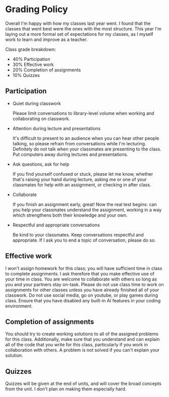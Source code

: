 # Grading Policy

Overall I'm happy with how my classes last year went. I found that the classes
that went best were the ones with the most structure. This year I'm laying out a
more formal set of expectations for my classes, as I myself work to learn and
improve as a teacher.

Class grade breakdown:

- 40% Participation
- 30% Effective work
- 20% Completion of assignments
- 10% Quizzes

## Participation

- Quiet during classwork

  Please limit conversations to library-level volume when working and
  collaborating on classwork.

- Attention during lecture and presentations

  It's difficult to present to an audience when you can hear other people
  talking, so please refrain from conversations while I'm lecturing. Definitely
  do not talk when your classmates are presenting to the class. Put computers
  away during lectures and presentations.

- Ask questions, ask for help

  If you find yourself confused or stuck, please let me know, whether that's
  raising your hand during lecture, asking me or one of your classmates for help
  with an assignment, or checking in after class.

- Collaborate

  If you finish an assignment early, great! Now the real test begins: can you
  help your classmates understand the assignment, working in a way which
  strengthens both their knowledge and your own.

- Respectful and appropriate conversations

  Be kind to your classmates. Keep conversations respectful and appropriate. If
  I ask you to end a topic of conversation, please do so.

## Effective work

I won't assign homework for this class; you will have sufficient time in class
to complete assignments. I ask therefore that you make effective use of your
time in class. You are welcome to collaborate with others so long as you and
your partners stay on-task. Please do not use class time to work on assignments
for other classes unless you have already finished all of your classwork. Do not
use social media, go on youtube, or play games during class. Ensure that you
have disabled any built-in AI features in your coding environment.

## Completion of assignments

You should try to create working solutions to all of the assigned problems for
this class. Additionally, make sure that you understand and can explain all of
the code that you write for this class, particularly if you work in
collaboration with others. A problem is not solved if you can't explain your
solution.

## Quizzes

Quizzes will be given at the end of units, and will cover the broad concepts
from the unit. I don't plan on making them especially hard.
